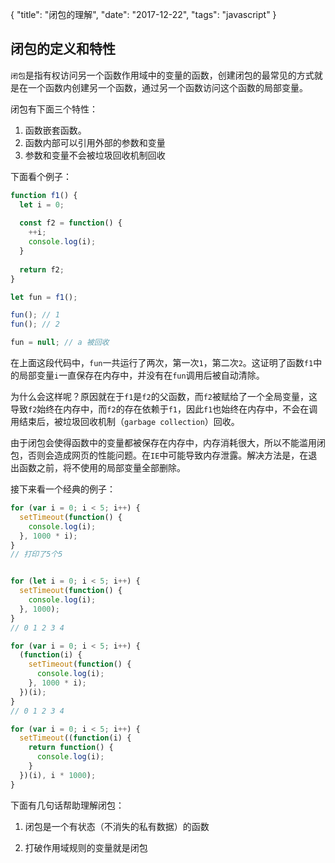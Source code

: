 {
  "title": "闭包的理解",
  "date": "2017-12-22",
  "tags": "javascript"
}


## 闭包的定义和特性

`闭包`是指有权访问另一个函数作用域中的变量的函数，创建闭包的最常见的方式就是在一个函数内创建另一个函数，通过另一个函数访问这个函数的局部变量。

闭包有下面三个特性：

1. 函数嵌套函数。
2. 函数内部可以引用外部的参数和变量
3. 参数和变量不会被垃圾回收机制回收
<!-- lph -->
下面看个例子：

```javascript
function f1() {
  let i = 0;
  
  const f2 = function() {
    ++i;
    console.log(i);
  }
  
  return f2;
}

let fun = f1();

fun(); // 1
fun(); // 2

fun = null; // a 被回收
```

在上面这段代码中，`fun`一共运行了两次，第一次`1`，第二次`2`。这证明了函数`f1`中的局部变量`i`一直保存在内存中，并没有在`fun`调用后被自动清除。

为什么会这样呢？原因就在于`f1`是`f2`的父函数，而`f2`被赋给了一个全局变量，这导致`f2`始终在内存中，而`f2`的存在依赖于`f1`，因此`f1`也始终在内存中，不会在调用结束后，被垃圾回收机制（`garbage collection`）回收。

由于闭包会使得函数中的变量都被保存在内存中，内存消耗很大，所以不能滥用闭包，否则会造成网页的性能问题。在`IE`中可能导致内存泄露。解决方法是，在退出函数之前，将不使用的局部变量全部删除。

接下来看一个经典的例子：

```javascript
for (var i = 0; i < 5; i++) {
  setTimeout(function() {
    console.log(i);  
  }, 1000 * i);
}
// 打印了5个5


for (let i = 0; i < 5; i++) {
  setTimeout(function() {
    console.log(i);  
  }, 1000);
}
// 0 1 2 3 4 

for (var i = 0; i < 5; i++) {
  (function(i) {
    setTimeout(function() {
      console.log(i);  
    }, 1000 * i);
  })(i);
}
// 0 1 2 3 4

for (var i = 0; i < 5; i++) { 
  setTimeout((function(i) {
    return function() {
      console.log(i);
    }
  })(i), i * 1000);
}
```

下面有几句话帮助理解闭包：

1. 闭包是一个有状态（不消失的私有数据）的函数

2. 打破作用域规则的变量就是闭包 



